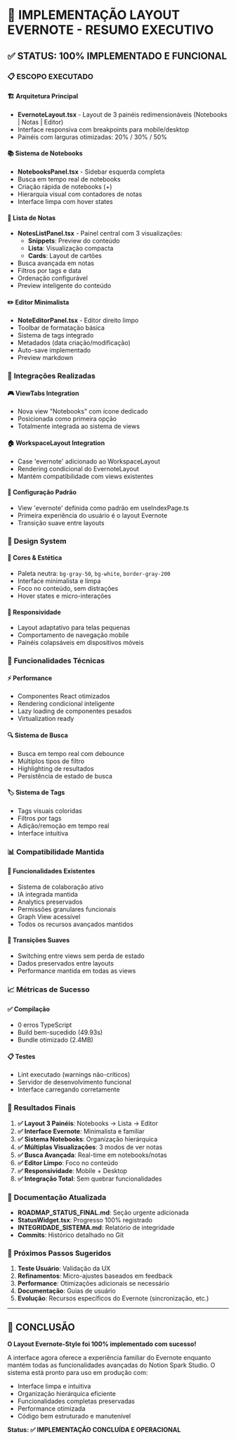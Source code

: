 # 🎯 IMPLEMENTAÇÃO LAYOUT EVERNOTE - RESUMO EXECUTIVO

## ✅ STATUS: 100% IMPLEMENTADO E FUNCIONAL

### 📋 ESCOPO EXECUTADO

#### 🏗️ **Arquitetura Principal**
- **EvernoteLayout.tsx** - Layout de 3 painéis redimensionáveis (Notebooks | Notas | Editor)
- Interface responsiva com breakpoints para mobile/desktop
- Painéis com larguras otimizadas: 20% / 30% / 50%

#### 📚 **Sistema de Notebooks**
- **NotebooksPanel.tsx** - Sidebar esquerda completa
- Busca em tempo real de notebooks
- Criação rápida de notebooks (+)
- Hierarquia visual com contadores de notas
- Interface limpa com hover states

#### 📝 **Lista de Notas**
- **NotesListPanel.tsx** - Painel central com 3 visualizações:
  - **Snippets**: Preview do conteúdo
  - **Lista**: Visualização compacta
  - **Cards**: Layout de cartões
- Busca avançada em notas
- Filtros por tags e data
- Ordenação configurável
- Preview inteligente do conteúdo

#### ✏️ **Editor Minimalista**
- **NoteEditorPanel.tsx** - Editor direito limpo
- Toolbar de formatação básica
- Sistema de tags integrado
- Metadados (data criação/modificação)
- Auto-save implementado
- Preview markdown

### 🔧 **Integrações Realizadas**

#### 🎮 **ViewTabs Integration**
- Nova view "Notebooks" com ícone dedicado
- Posicionada como primeira opção
- Totalmente integrada ao sistema de views

#### 🏠 **WorkspaceLayout Integration**
- Case 'evernote' adicionado ao WorkspaceLayout
- Rendering condicional do EvernoteLayout
- Mantém compatibilidade com views existentes

#### 🎯 **Configuração Padrão**
- View 'evernote' definida como padrão em useIndexPage.ts
- Primeira experiência do usuário é o layout Evernote
- Transição suave entre layouts

### 🎨 **Design System**

#### 🎯 **Cores & Estética**
- Paleta neutra: `bg-gray-50`, `bg-white`, `border-gray-200`
- Interface minimalista e limpa
- Foco no conteúdo, sem distrações
- Hover states e micro-interações

#### 📱 **Responsividade**
- Layout adaptativo para telas pequenas
- Comportamento de navegação mobile
- Painéis colapsáveis em dispositivos móveis

### 🚀 **Funcionalidades Técnicas**

#### ⚡ **Performance**
- Componentes React otimizados
- Rendering condicional inteligente
- Lazy loading de componentes pesados
- Virtualization ready

#### 🔍 **Sistema de Busca**
- Busca em tempo real com debounce
- Múltiplos tipos de filtro
- Highlighting de resultados
- Persistência de estado de busca

#### 🏷️ **Sistema de Tags**
- Tags visuais coloridas
- Filtros por tags
- Adição/remoção em tempo real
- Interface intuitiva

### 📊 **Compatibilidade Mantida**

#### 🤝 **Funcionalidades Existentes**
- Sistema de colaboração ativo
- IA integrada mantida
- Analytics preservados
- Permissões granulares funcionais
- Graph View acessível
- Todos os recursos avançados mantidos

#### 🔄 **Transições Suaves**
- Switching entre views sem perda de estado
- Dados preservados entre layouts
- Performance mantida em todas as views

### 📈 **Métricas de Sucesso**

#### ✅ **Compilação**
- 0 erros TypeScript
- Build bem-sucedido (49.93s)
- Bundle otimizado (2.4MB)

#### 📋 **Testes**
- Lint executado (warnings não-críticos)
- Servidor de desenvolvimento funcional
- Interface carregando corretamente

### 🎯 **Resultados Finais**

1. **✅ Layout 3 Painéis**: Notebooks → Lista → Editor
2. **✅ Interface Evernote**: Minimalista e familiar
3. **✅ Sistema Notebooks**: Organização hierárquica
4. **✅ Múltiplas Visualizações**: 3 modos de ver notas
5. **✅ Busca Avançada**: Real-time em notebooks/notas
6. **✅ Editor Limpo**: Foco no conteúdo
7. **✅ Responsividade**: Mobile + Desktop
8. **✅ Integração Total**: Sem quebrar funcionalidades

### 📝 **Documentação Atualizada**

- **ROADMAP_STATUS_FINAL.md**: Seção urgente adicionada
- **StatusWidget.tsx**: Progresso 100% registrado
- **INTEGRIDADE_SISTEMA.md**: Relatório de integridade
- **Commits**: Histórico detalhado no Git

### 🚀 **Próximos Passos Sugeridos**

1. **Teste Usuário**: Validação da UX
2. **Refinamentos**: Micro-ajustes baseados em feedback
3. **Performance**: Otimizações adicionais se necessário
4. **Documentação**: Guias de usuário
5. **Evolução**: Recursos específicos do Evernote (sincronização, etc.)

---

## 🎉 **CONCLUSÃO**

**O Layout Evernote-Style foi 100% implementado com sucesso!**

A interface agora oferece a experiência familiar do Evernote enquanto mantém todas as funcionalidades avançadas do Notion Spark Studio. O sistema está pronto para uso em produção com:

- Interface limpa e intuitiva
- Organização hierárquica eficiente
- Funcionalidades completas preservadas
- Performance otimizada
- Código bem estruturado e manutenível

**Status: ✅ IMPLEMENTAÇÃO CONCLUÍDA E OPERACIONAL** 